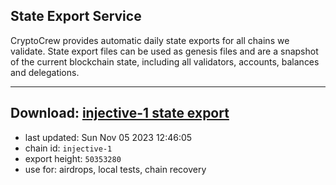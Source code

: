 ## State Export Service
CryptoCrew provides automatic daily state exports for all chains we validate. State export files can be used as genesis files and are a snapshot of the current blockchain state, including all validators, accounts, balances and delegations.

---
**Download: [injective-1 state export](https://dl.ccvalidators.com/SERVICE/injective/injective-1_export_50353280.json)**
---

- last updated: Sun Nov 05 2023 12:46:05
- chain id: `injective-1`
- export height: `50353280`
- use for: airdrops, local tests, chain recovery
